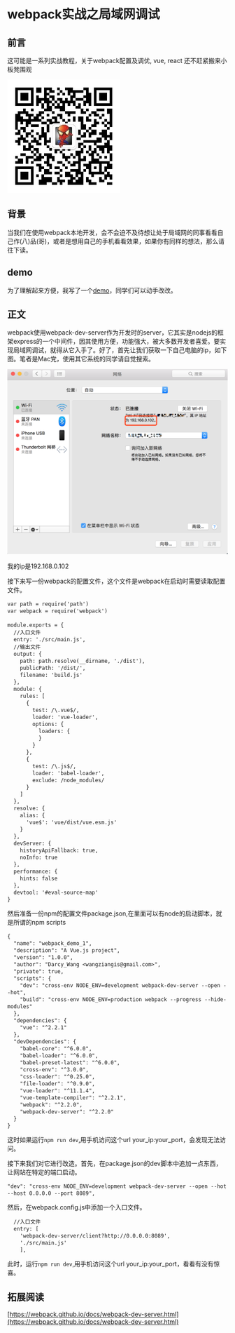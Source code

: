 # webpack实战之局域网调试

## 前言
这可能是一系列实战教程，关于webpack配置及调优, vue, react 还不赶紧搬来小板凳围观

![二维码](./assets/qrcode_for_gh_813b4bd6ccb6_258.jpg)

## 背景
当我们在使用webpack本地开发，会不会迫不及待想让处于局域网的同事看看自己作(八)品(哥)，或者是想用自己的手机看看效果，如果你有同样的想法，那么请往下读。

## demo
为了理解起来方便，我写了一个[demo](https://github.com/wangzianangis/webpack_demos/tree/master/webpack_LAN_debug)，同学们可以动手改改。
## 正文
webpack使用webpack-dev-server作为开发时的server，它其实是nodejs的框架express的一个中间件，因其使用方便，功能强大，被大多数开发者喜爱。要实现局域网调试，就得从它入手了。好了，首先让我们获取一下自己电脑的ip，如下图。笔者是Mac党，使用其它系统的同学请自觉搜索。


![GitHub Logo](./assets/WX20170407-220856@2x.png)

我的ip是192.168.0.102

接下来写一份webpack的配置文件，这个文件是webpack在启动时需要读取配置文件。

```
var path = require('path')
var webpack = require('webpack')

module.exports = {
  //入口文件
  entry: './src/main.js',
  //输出文件
  output: {
    path: path.resolve(__dirname, './dist'),
    publicPath: '/dist/',
    filename: 'build.js'
  },
  module: {
    rules: [
      {
        test: /\.vue$/,
        loader: 'vue-loader',
        options: {
          loaders: {
          }
        }
      },
      {
        test: /\.js$/,
        loader: 'babel-loader',
        exclude: /node_modules/
      }
    ]
  },
  resolve: {
    alias: {
      'vue$': 'vue/dist/vue.esm.js'
    }
  },
  devServer: {
    historyApiFallback: true,
    noInfo: true
  },
  performance: {
    hints: false
  },
  devtool: '#eval-source-map'
}
```
然后准备一份npm的配置文件package.json,在里面可以有node的启动脚本，就是所谓的npm scripts
```
{
  "name": "webpack_demo_1",
  "description": "A Vue.js project",
  "version": "1.0.0",
  "author": "Darcy_Wang <wangziangis@gmail.com>",
  "private": true,
  "scripts": {
    "dev": "cross-env NODE_ENV=development webpack-dev-server --open --hot",
    "build": "cross-env NODE_ENV=production webpack --progress --hide-modules"
  },
  "dependencies": {
    "vue": "^2.2.1"
  },
  "devDependencies": {
    "babel-core": "^6.0.0",
    "babel-loader": "^6.0.0",
    "babel-preset-latest": "^6.0.0",
    "cross-env": "^3.0.0",
    "css-loader": "^0.25.0",
    "file-loader": "^0.9.0",
    "vue-loader": "^11.1.4",
    "vue-template-compiler": "^2.2.1",
    "webpack": "^2.2.0",
    "webpack-dev-server": "^2.2.0"
  }
}
```
这时如果运行`npm run dev`,用手机访问这个url your_ip:your_port，会发现无法访问。

接下来我们对它进行改造。首先，在package.json的dev脚本中追加一点东西，让网站在特定的端口启动。
```
"dev": "cross-env NODE_ENV=development webpack-dev-server --open --hot --host 0.0.0.0 --port 8089",
```

然后，在webpack.config.js中添加一个入口文件。
```
  //入口文件
  entry: [
    'webpack-dev-server/client?http://0.0.0.0:8089',
    './src/main.js'   
    ],
```

此时，运行`npm run dev`,用手机访问这个url your_ip:your_port，看看有没有惊喜。

## 拓展阅读
[https://webpack.github.io/docs/webpack-dev-server.html](https://webpack.github.io/docs/webpack-dev-server.html)


